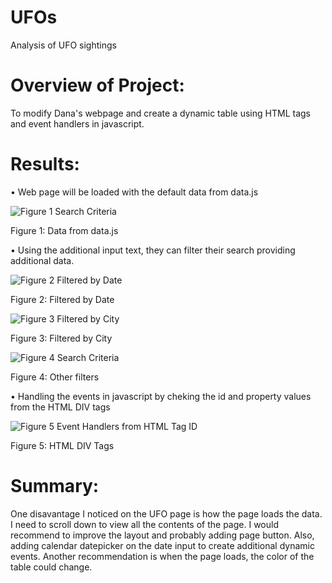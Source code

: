 # UFOs
Analysis of UFO sightings

# Overview of Project: 
  To modify Dana's webpage and create a dynamic table using HTML tags and event handlers in javascript.
  
# Results: 
  • Web page will be loaded with the default data from data.js
  
  ![Figure 1 Search Criteria](https://user-images.githubusercontent.com/83877498/127773499-ba137736-9325-45a2-9213-986125509063.PNG)
  
  Figure 1: Data from data.js
  
  • Using the additional input text, they can filter their search providing additional data.
  
  ![Figure 2 Filtered by Date](https://user-images.githubusercontent.com/83877498/127773560-b8b76a3b-f543-4200-bd13-cbc924ea59df.PNG)
  
  Figure 2: Filtered by Date
  
  ![Figure 3 Filtered by City](https://user-images.githubusercontent.com/83877498/127773578-16abea80-5640-439f-8c3f-5d60482d39c6.PNG)
  
  Figure 3: Filtered by City
  
  ![Figure 4 Search Criteria](https://user-images.githubusercontent.com/83877498/127773590-17cba321-8656-4b9b-90bc-523581fadb22.PNG)
  
  Figure 4: Other filters
  
  • Handling the events in javascript by cheking the id and property values from the HTML DIV tags
  
  ![Figure 5 Event Handlers from HTML Tag ID](https://user-images.githubusercontent.com/83877498/127773627-85ecae0a-dfff-4262-b161-1b695e608b30.PNG)
  
  Figure 5: HTML DIV Tags
  
# Summary:
   One disavantage I noticed on the UFO page is how the page loads the data. I need to scroll down to view all the contents of the page.
   I would recommend to improve the layout and probably adding page button. Also, adding calendar datepicker on the date input to create additional dynamic events. Another 
   recommendation is when the page loads, the color of the table could change.
   
   
  






